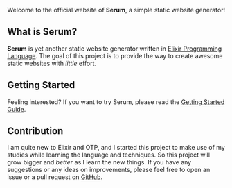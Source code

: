 Welcome to the official website of **Serum**, a simple static website generator!

## What is Serum?

**Serum** is yet another static website generator written in [Elixir Programming
Language](http://elixir-lang.org). The goal of this project is to provide the
way to create awesome static websites with _little_ effort.

## Getting Started

Feeling interested? If you want to try Serum, please read the [Getting Started
Guide](%pages:getting-started).

## Contribution

I am quite new to Elixir and OTP, and I started this project to make use of my
studies while learning the language and techniques. So this project will grow
bigger and _better_ as I learn the new things. If you have any suggestions or
any ideas on improvements, please feel free to open an issue or a pull request
on [GitHub](https://github.com/Dalgona/Serum).

